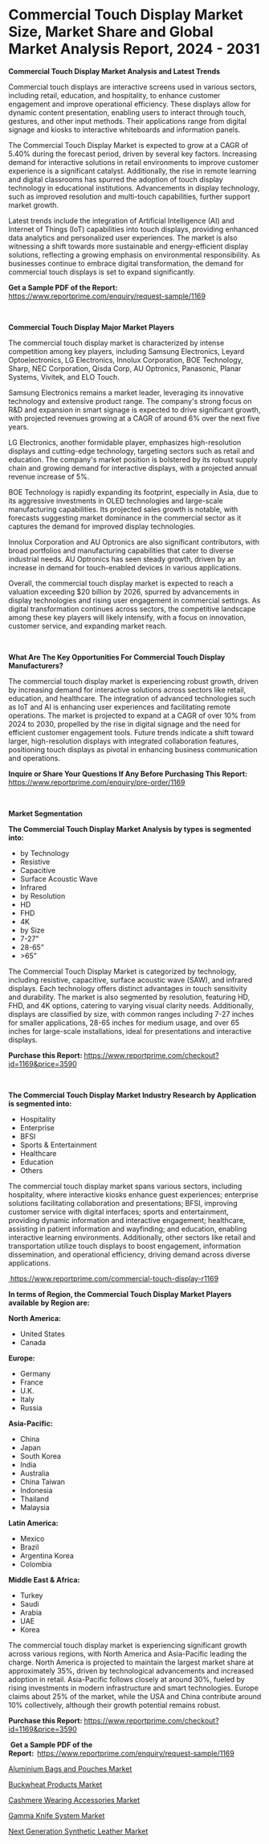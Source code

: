 <p><h1>Commercial Touch Display Market Size, Market Share and Global Market Analysis Report, 2024 - 2031</h1></p><p><strong>Commercial Touch Display Market Analysis and Latest Trends</strong></p>
<p><p>Commercial touch displays are interactive screens used in various sectors, including retail, education, and hospitality, to enhance customer engagement and improve operational efficiency. These displays allow for dynamic content presentation, enabling users to interact through touch, gestures, and other input methods. Their applications range from digital signage and kiosks to interactive whiteboards and information panels.</p><p>The Commercial Touch Display Market is expected to grow at a CAGR of 5.40% during the forecast period, driven by several key factors. Increasing demand for interactive solutions in retail environments to improve customer experience is a significant catalyst. Additionally, the rise in remote learning and digital classrooms has spurred the adoption of touch display technology in educational institutions. Advancements in display technology, such as improved resolution and multi-touch capabilities, further support market growth.</p><p>Latest trends include the integration of Artificial Intelligence (AI) and Internet of Things (IoT) capabilities into touch displays, providing enhanced data analytics and personalized user experiences. The market is also witnessing a shift towards more sustainable and energy-efficient display solutions, reflecting a growing emphasis on environmental responsibility. As businesses continue to embrace digital transformation, the demand for commercial touch displays is set to expand significantly.</p></p>
<p><strong>Get a Sample PDF of the Report:&nbsp;</strong> <a href="https://www.reportprime.com/enquiry/request-sample/1169">https://www.reportprime.com/enquiry/request-sample/1169</a></p>
<p>&nbsp;</p>
<p><strong>Commercial Touch Display Major Market Players</strong></p>
<p><p>The commercial touch display market is characterized by intense competition among key players, including Samsung Electronics, Leyard Optoelectronics, LG Electronics, Innolux Corporation, BOE Technology, Sharp, NEC Corporation, Qisda Corp, AU Optronics, Panasonic, Planar Systems, Vivitek, and ELO Touch.</p><p>Samsung Electronics remains a market leader, leveraging its innovative technology and extensive product range. The company's strong focus on R&D and expansion in smart signage is expected to drive significant growth, with projected revenues growing at a CAGR of around 6% over the next five years.</p><p>LG Electronics, another formidable player, emphasizes high-resolution displays and cutting-edge technology, targeting sectors such as retail and education. The company's market position is bolstered by its robust supply chain and growing demand for interactive displays, with a projected annual revenue increase of 5%.</p><p>BOE Technology is rapidly expanding its footprint, especially in Asia, due to its aggressive investments in OLED technologies and large-scale manufacturing capabilities. Its projected sales growth is notable, with forecasts suggesting market dominance in the commercial sector as it captures the demand for improved display technologies.</p><p>Innolux Corporation and AU Optronics are also significant contributors, with broad portfolios and manufacturing capabilities that cater to diverse industrial needs. AU Optronics has seen steady growth, driven by an increase in demand for touch-enabled devices in various applications.</p><p>Overall, the commercial touch display market is expected to reach a valuation exceeding $20 billion by 2026, spurred by advancements in display technologies and rising user engagement in commercial settings. As digital transformation continues across sectors, the competitive landscape among these key players will likely intensify, with a focus on innovation, customer service, and expanding market reach.</p></p>
<p>&nbsp;</p>
<p><strong>What Are The Key Opportunities For Commercial Touch Display Manufacturers?</strong></p>
<p><p>The commercial touch display market is experiencing robust growth, driven by increasing demand for interactive solutions across sectors like retail, education, and healthcare. The integration of advanced technologies such as IoT and AI is enhancing user experiences and facilitating remote operations. The market is projected to expand at a CAGR of over 10% from 2024 to 2030, propelled by the rise in digital signage and the need for efficient customer engagement tools. Future trends indicate a shift toward larger, high-resolution displays with integrated collaboration features, positioning touch displays as pivotal in enhancing business communication and operations.</p></p>
<p><strong>Inquire or Share Your Questions If Any Before Purchasing This Report:</strong> <a href="https://www.reportprime.com/enquiry/pre-order/1169">https://www.reportprime.com/enquiry/pre-order/1169</a></p>
<p>&nbsp;</p>
<p><strong>Market Segmentation</strong></p>
<p><strong>The Commercial Touch Display Market Analysis by types is segmented into:</strong></p>
<p><ul><li>by Technology</li><li>Resistive</li><li>Capacitive</li><li>Surface Acoustic Wave</li><li>Infrared</li><li>by Resolution</li><li>HD</li><li>FHD</li><li>4K</li><li>by Size</li><li>7-27”</li><li>28-65”</li><li>>65”</li></ul></p>
<p><p>The Commercial Touch Display Market is categorized by technology, including resistive, capacitive, surface acoustic wave (SAW), and infrared displays. Each technology offers distinct advantages in touch sensitivity and durability. The market is also segmented by resolution, featuring HD, FHD, and 4K options, catering to varying visual clarity needs. Additionally, displays are classified by size, with common ranges including 7-27 inches for smaller applications, 28-65 inches for medium usage, and over 65 inches for large-scale installations, ideal for presentations and interactive displays.</p></p>
<p><strong>Purchase this Report:&nbsp;</strong><a href="https://www.reportprime.com/checkout?id=1169&price=3590">https://www.reportprime.com/checkout?id=1169&price=3590</a></p>
<p>&nbsp;</p>
<p><strong>The Commercial Touch Display Market Industry Research by Application is segmented into:</strong></p>
<p><ul><li>Hospitality</li><li>Enterprise</li><li>BFSI</li><li>Sports & Entertainment</li><li>Healthcare</li><li>Education</li><li>Others</li></ul></p>
<p><p>The commercial touch display market spans various sectors, including hospitality, where interactive kiosks enhance guest experiences; enterprise solutions facilitating collaboration and presentations; BFSI, improving customer service with digital interfaces; sports and entertainment, providing dynamic information and interactive engagement; healthcare, assisting in patient information and wayfinding; and education, enabling interactive learning environments. Additionally, other sectors like retail and transportation utilize touch displays to boost engagement, information dissemination, and operational efficiency, driving demand across diverse applications.</p></p>
<p><a href="https://www.reportprime.com/commercial-touch-display-r1169">&nbsp;https://www.reportprime.com/commercial-touch-display-r1169</a></p>
<p><strong>In terms of Region, the Commercial Touch Display Market Players available by Region are:</strong></p>
<p>
    <p> <strong> North America: </strong>
        <ul>
            <li>United States</li>
            <li>Canada</li>
        </ul>
        </p> 
    <p> <strong> Europe: </strong>
        <ul>
            <li>Germany</li>
            <li>France</li>
            <li>U.K.</li>
            <li>Italy</li>
            <li>Russia</li>
        </ul>
        </p> 
    <p> <strong> Asia-Pacific: </strong>
        <ul>
            <li>China</li>
            <li>Japan</li>
            <li>South Korea</li>
            <li>India</li>
            <li>Australia</li>
            <li>China Taiwan</li>
            <li>Indonesia</li>
            <li>Thailand</li>
            <li>Malaysia</li>
        </ul>
        </p> 
    <p> <strong> Latin America: </strong>
        <ul>
            <li>Mexico</li>
            <li>Brazil</li>
            <li>Argentina Korea</li>
            <li>Colombia</li>
        </ul>
        </p> 
    <p> <strong> Middle East & Africa: </strong>
        <ul>
            <li>Turkey</li>
            <li>Saudi</li>
            <li>Arabia</li>
            <li>UAE</li>
            <li>Korea</li>
        </ul>
    </p>
    </p>
<p><p>The commercial touch display market is experiencing significant growth across various regions, with North America and Asia-Pacific leading the charge. North America is projected to maintain the largest market share at approximately 35%, driven by technological advancements and increased adoption in retail. Asia-Pacific follows closely at around 30%, fueled by rising investments in modern infrastructure and smart technologies. Europe claims about 25% of the market, while the USA and China contribute around 10% collectively, although their growth potential remains robust.</p></p>
<p><strong>Purchase this Report: </strong><a href="https://www.reportprime.com/checkout?id=1169&price=3590">https://www.reportprime.com/checkout?id=1169&price=3590</a></p>
<p>&nbsp;<strong>Get a Sample PDF of the Report:&nbsp;&nbsp;</strong><a href="https://www.reportprime.com/enquiry/request-sample/1169">https://www.reportprime.com/enquiry/request-sample/1169</a></p>
<p><strong></strong></p>
<p><p><a href="https://www.linkedin.com/pulse/comprehensive-look-product-type-printednon-printed-application-qb0ef?trackingId=nqeS%2F4yyTtuMvVgkgwjSwQ%3D%3D">Aluminium Bags and Pouches Market</a></p><p><a href="https://medium.com/@rachel.baile55467/buckwheat-products-market-size-growth-and-industry-analysis-by-market-segmentation-and-regional-8eb25f6d79b4">Buckwheat Products Market</a></p><p><a href="https://issuu.com/reportprime-2/docs/cashmere-wearing-accessories-market_4c68b135ed6f77">Cashmere Wearing Accessories Market</a></p><p><a href="https://medium.com/@sdonald04328/emerging-trends-in-gamma-knife-system-market-global-outlook-and-future-prospects-from-2024-2031-de30582dce76">Gamma Knife System Market</a></p><p><a href="https://issuu.com/reportprime-2/docs/next-generation-synthetic-leather-m_5e7abb76e33948">Next Generation Synthetic Leather Market</a></p></p>